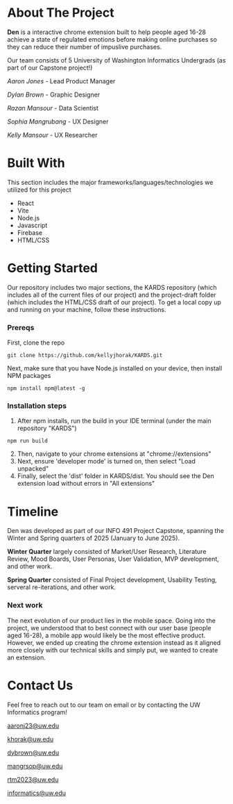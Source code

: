 # About The Project
**Den** is a interactive chrome extension built to help people aged 16-28 achieve a state of regulated emotions before making online purchases so they can reduce their number of impuslive purchases.

Our team consists of 5 University of Washington Informatics Undergrads (as part of our Capstone project!)

_Aaron Jones_ - Lead Product Manager

_Dylan Brown_ - Graphic Designer

_Razan Mansour_ - Data Scientist

_Sophia Mangrubang_ - UX Designer

_Kelly Mansour_ - UX Researcher

# Built With
This section includes the major frameworks/languages/technologies we utilized for this project
- React
- Vite
- Node.js
- Javascript
- Firebase
- HTML/CSS

# Getting Started
Our repository includes two major sections, the KARDS repository (which includes all of the current files of our project) and the project-draft folder (which includes the HTML/CSS draft of our project). To get a local copy up and running on your machine, follow these instructions.

### Prereqs
First, clone the repo
```
git clone https://github.com/kellyjhorak/KARDS.git
```
Next, make sure that you have Node.js installed on your device, then install NPM packages
```
npm install npm@latest -g
```
### Installation steps
1. After npm installs, run the build in your IDE terminal (under the main repository "KARDS")
```
npm run build
```
2. Then, navigate to your chrome extensions at "chrome://extensions"
3. Next, ensure 'developer mode' is turned on, then select "Load unpacked"
4. Finally, select the 'dist' folder in KARDS/dist. You should see the Den extension load without errors in "All extensions"

# Timeline
Den was developed as part of our INFO 491 Project Capstone, spanning the Winter and Spring quarters of 2025 (January to June 2025).

**Winter Quarter** largely consisted of Market/User Research, Literature Review, Mood Boards, User Personas, User Validation, MVP development, and other work.

**Spring Quarter** consisted of Final Project development, Usability Testing, serveral re-iterations, and other work.

### Next work
The next evolution of our product lies in the mobile space. Going into the project, we understood that to best connect with our user base (people aged 16-28), a mobile app would likely be the most effective product. However, we ended up creating the chrome extension instead as it aligned more closely with our technical skills and simply put, we wanted to create an extension. 

# Contact Us
Feel free to reach out to our team on email or by contacting the UW Informatics program!

aaronj23@uw.edu

khorak@uw.edu

dybrown@uw.edu

mangrsop@uw.edu

rtm2023@uw.edu

informatics@uw.edu
